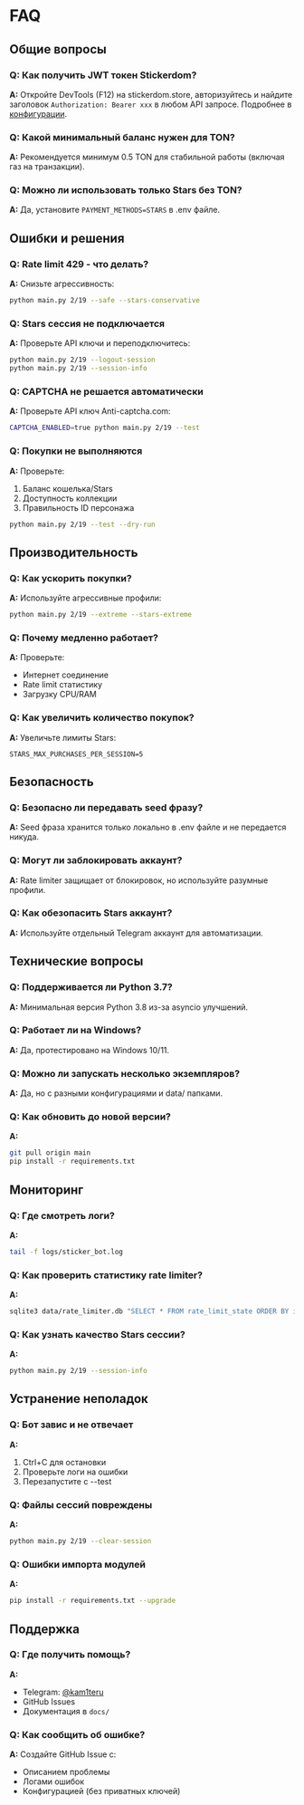 # FAQ

## Общие вопросы

### Q: Как получить JWT токен Stickerdom?

**A:** Откройте DevTools (F12) на stickerdom.store, авторизуйтесь и найдите заголовок `Authorization: Bearer xxx` в любом API запросе. Подробнее в [конфигурации](config.md).

### Q: Какой минимальный баланс нужен для TON?

**A:** Рекомендуется минимум 0.5 TON для стабильной работы (включая газ на транзакции).

### Q: Можно ли использовать только Stars без TON?

**A:** Да, установите `PAYMENT_METHODS=STARS` в .env файле.

## Ошибки и решения

### Q: Rate limit 429 - что делать?

**A:** Снизьте агрессивность:
```bash
python main.py 2/19 --safe --stars-conservative
```

### Q: Stars сессия не подключается

**A:** Проверьте API ключи и переподключитесь:
```bash
python main.py 2/19 --logout-session
python main.py 2/19 --session-info
```

### Q: CAPTCHA не решается автоматически

**A:** Проверьте API ключ Anti-captcha.com:
```bash
CAPTCHA_ENABLED=true python main.py 2/19 --test
```

### Q: Покупки не выполняются

**A:** Проверьте:
1. Баланс кошелька/Stars
2. Доступность коллекции
3. Правильность ID персонажа

```bash
python main.py 2/19 --test --dry-run
```

## Производительность

### Q: Как ускорить покупки?

**A:** Используйте агрессивные профили:
```bash
python main.py 2/19 --extreme --stars-extreme
```

### Q: Почему медленно работает?

**A:** Проверьте:
- Интернет соединение
- Rate limit статистику
- Загрузку CPU/RAM

### Q: Как увеличить количество покупок?

**A:** Увеличьте лимиты Stars:
```env
STARS_MAX_PURCHASES_PER_SESSION=5
```

## Безопасность

### Q: Безопасно ли передавать seed фразу?

**A:** Seed фраза хранится только локально в .env файле и не передается никуда.

### Q: Могут ли заблокировать аккаунт?

**A:** Rate limiter защищает от блокировок, но используйте разумные профили.

### Q: Как обезопасить Stars аккаунт?

**A:** Используйте отдельный Telegram аккаунт для автоматизации.

## Технические вопросы

### Q: Поддерживается ли Python 3.7?

**A:** Минимальная версия Python 3.8 из-за asyncio улучшений.

### Q: Работает ли на Windows?

**A:** Да, протестировано на Windows 10/11.

### Q: Можно ли запускать несколько экземпляров?

**A:** Да, но с разными конфигурациями и data/ папками.

### Q: Как обновить до новой версии?

**A:** 
```bash
git pull origin main
pip install -r requirements.txt
```

## Мониторинг

### Q: Где смотреть логи?

**A:** 
```bash
tail -f logs/sticker_bot.log
```

### Q: Как проверить статистику rate limiter?

**A:**
```bash
sqlite3 data/rate_limiter.db "SELECT * FROM rate_limit_state ORDER BY id DESC LIMIT 5;"
```

### Q: Как узнать качество Stars сессии?

**A:**
```bash
python main.py 2/19 --session-info
```

## Устранение неполадок

### Q: Бот завис и не отвечает

**A:** 
1. Ctrl+C для остановки
2. Проверьте логи на ошибки
3. Перезапустите с --test

### Q: Файлы сессий повреждены

**A:**
```bash
python main.py 2/19 --clear-session
```

### Q: Ошибки импорта модулей

**A:**
```bash
pip install -r requirements.txt --upgrade
```

## Поддержка

### Q: Где получить помощь?

**A:** 
- Telegram: [@kam1teru](https://t.me/kam1teru)
- GitHub Issues
- Документация в `docs/`

### Q: Как сообщить об ошибке?

**A:** Создайте GitHub Issue с:
- Описанием проблемы
- Логами ошибок
- Конфигурацией (без приватных ключей) 